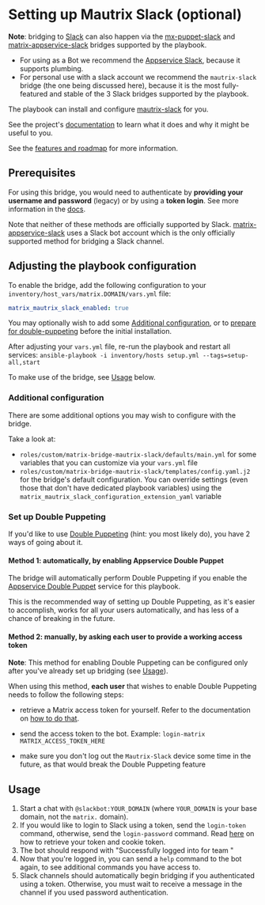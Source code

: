 # Setting up Mautrix Slack (optional)

**Note**: bridging to [Slack](https://slack.com/) can also happen via the [mx-puppet-slack](configuring-playbook-bridge-mx-puppet-slack.md) and [matrix-appservice-slack](configuring-playbook-bridge-appservice-slack.md) bridges supported by the playbook.
- For using as a Bot we recommend the [Appservice Slack](configuring-playbook-bridge-appservice-slack.md), because it supports plumbing.
- For personal use with a slack account we recommend the `mautrix-slack` bridge (the one being discussed here), because it is the most fully-featured and stable of the 3 Slack bridges supported by the playbook.

The playbook can install and configure [mautrix-slack](https://github.com/mautrix/slack) for you.

See the project's [documentation](https://docs.mau.fi/bridges/go/slack/index.html) to learn what it does and why it might be useful to you.

See the [features and roadmap](https://github.com/mautrix/slack/blob/main/ROADMAP.md) for more information.


## Prerequisites

For using this bridge, you would need to authenticate by **providing your username and password** (legacy) or by using a **token login**. See more information in the [docs](https://docs.mau.fi/bridges/go/slack/authentication.html).

Note that neither of these methods are officially supported by Slack. [matrix-appservice-slack](configuring-playbook-bridge-appservice-slack.md) uses a Slack bot account which is the only officially supported method for bridging a Slack channel.


## Adjusting the playbook configuration

To enable the bridge, add the following configuration to your `inventory/host_vars/matrix.DOMAIN/vars.yml` file:

```yaml
matrix_mautrix_slack_enabled: true
```

You may optionally wish to add some [Additional configuration](#additional-configuration), or to [prepare for double-puppeting](#set-up-double-puppeting) before the initial installation.

After adjusting your `vars.yml` file, re-run the playbook and restart all services: `ansible-playbook -i inventory/hosts setup.yml --tags=setup-all,start`

To make use of the bridge, see [Usage](#usage) below.


### Additional configuration

There are some additional options you may wish to configure with the bridge.

Take a look at:

- `roles/custom/matrix-bridge-mautrix-slack/defaults/main.yml` for some variables that you can customize via your `vars.yml` file
- `roles/custom/matrix-bridge-mautrix-slack/templates/config.yaml.j2` for the bridge's default configuration. You can override settings (even those that don't have dedicated playbook variables) using the `matrix_mautrix_slack_configuration_extension_yaml` variable


### Set up Double Puppeting

If you'd like to use [Double Puppeting](https://docs.mau.fi/bridges/general/double-puppeting.html) (hint: you most likely do), you have 2 ways of going about it.

#### Method 1: automatically, by enabling Appservice Double Puppet

The bridge will automatically perform Double Puppeting if you enable the [Appservice Double Puppet](configuring-playbook-appservice-double-puppet.md) service for this playbook.

This is the recommended way of setting up Double Puppeting, as it's easier to accomplish, works for all your users automatically, and has less of a chance of breaking in the future.

#### Method 2: manually, by asking each user to provide a working access token

**Note**: This method for enabling Double Puppeting can be configured only after you've already set up bridging (see [Usage](#usage)).

When using this method, **each user** that wishes to enable Double Puppeting needs to follow the following steps:

- retrieve a Matrix access token for yourself. Refer to the documentation on [how to do that](obtaining-access-tokens.md).

- send the access token to the bot. Example: `login-matrix MATRIX_ACCESS_TOKEN_HERE`

- make sure you don't log out the `Mautrix-Slack` device some time in the future, as that would break the Double Puppeting feature


## Usage

1. Start a chat with `@slackbot:YOUR_DOMAIN` (where `YOUR_DOMAIN` is your base domain, not the `matrix.` domain).
2. If you would like to login to Slack using a token, send the `login-token` command, otherwise, send the `login-password` command. Read [here](https://docs.mau.fi/bridges/go/slack/authentication.html) on how to retrieve your token and cookie token.
3. The bot should respond with "Successfully logged into <email> for team <workspace>"
4. Now that you're logged in, you can send a `help` command to the bot again, to see additional commands you have access to.
5. Slack channels should automatically begin bridging if you authenticated using a token. Otherwise, you must wait to receive a message in the channel if you used password authentication.
